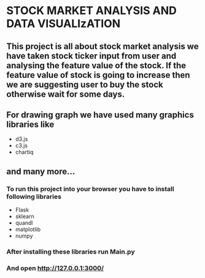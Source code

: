 # STOCK MARKET ANALYSIS AND DATA VISUALIzATION

## This project is all about stock market analysis we have taken stock ticker input from user and analysing the feature value of the stock. If the feature value of stock is going to increase then we are suggesting user to buy the stock otherwise wait for some days.

## For drawing graph we have used many graphics libraries like 
  - d3.js
  - c3.js
  - chartiq
 ## and many more...

### To run this project into your browser you have to install following libraries
- Flask
- sklearn
- quandl
- matplotlib
- numpy

### After installing these libraries run Main.py
### And open http://127.0.0.1:3000/
